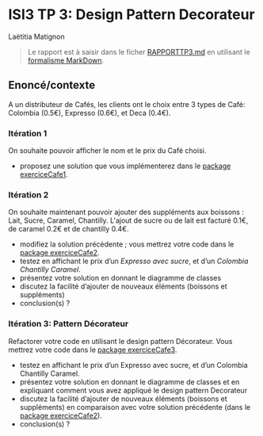 # ISI3 TP 3: Design Pattern Decorateur
Laëtitia Matignon

> Le rapport est à saisir dans le ficher [RAPPORTTP3.md](RAPPORTTP3.md) en utilisant le [formalisme MarkDown](https://guides.github.com/features/mastering-markdown/).

## Enoncé/contexte

A un distributeur de Cafés, les clients ont le choix entre 3 types de Café: Colombia (0.5€), Expresso (0.6€), et Deca (0.4€). 

### Itération 1

On souhaite pouvoir afficher le nom et le prix du Café choisi.

- proposez une solution que vous implémenterez dans le [package exerciceCafe1](src/exerciceCafe1/). 


### Itération 2

On souhaite maintenant pouvoir ajouter des suppléments aux boissons : Lait, Sucre, Caramel, Chantilly. L'ajout de sucre ou de lait est facturé 0.1€, de caramel 0.2€ et de chantilly 0.4€. 

- modifiez la solution précédente ; vous mettrez votre code dans le [package exerciceCafe2](src/exerciceCafe2/). 
- testez en affichant le prix d’un *Expresso avec sucre*, et d’un *Colombia Chantilly Caramel*.
- présentez votre solution en donnant le diagramme de classes
- discutez la facilité d’ajouter de nouveaux éléments (boissons et suppléments) 
- conclusion(s) ?

### Itération 3: Pattern Décorateur

Refactorer votre code en utilisant le design pattern Décorateur. Vous mettrez votre code dans le [package exerciceCafe3](src/exerciceCafe3/). 

- testez en affichant le prix d’un Expresso avec sucre, et d’un Colombia Chantilly Caramel.
- présentez votre solution en donnant le diagramme de classes et en expliquant comment vous avez appliqué le design pattern Decorateur
- discutez la facilité d’ajouter de nouveaux éléments (boissons et suppléments) en comparaison avec votre solution précédente (dans le [package exerciceCafe2](src/exerciceCafe2/)). 
- conclusion(s) ?

